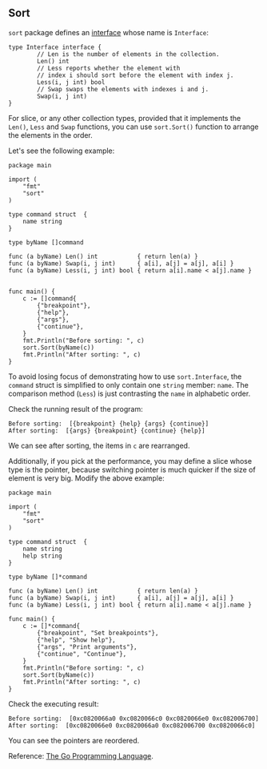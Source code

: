 Sort
----
`sort` package defines an [interface](https://golang.org/pkg/sort/#Interface) whose name is `Interface`:  

	type Interface interface {  
	        // Len is the number of elements in the collection.  
	        Len() int  
	        // Less reports whether the element with  
	        // index i should sort before the element with index j.  
	        Less(i, j int) bool  
	        // Swap swaps the elements with indexes i and j.  
	        Swap(i, j int)  
	}

For slice, or any other collection types, provided that it implements the `Len()`, `Less` and `Swap` functions, you can use `sort.Sort()` function to arrange the elements in the order.  

Let's see the following example:  

	package main
	
	import (
		"fmt"
		"sort"
	)
	
	type command struct  {
		name string
	}
	
	type byName []command
	
	func (a byName) Len() int           { return len(a) }
	func (a byName) Swap(i, j int)      { a[i], a[j] = a[j], a[i] }
	func (a byName) Less(i, j int) bool { return a[i].name < a[j].name }
	
	
	func main() {
		c := []command{
			{"breakpoint"},
			{"help"},
			{"args"},
			{"continue"},
		}
		fmt.Println("Before sorting: ", c)
		sort.Sort(byName(c))
		fmt.Println("After sorting: ", c)
	}

To avoid losing focus of demonstrating how to use `sort.Interface`, the `command` struct is simplified to only contain one `string` member: `name`. The comparison method (`Less`) is just contrasting the `name` in alphabetic order.  

Check the running result of the program:  

	Before sorting:  [{breakpoint} {help} {args} {continue}]
	After sorting:  [{args} {breakpoint} {continue} {help}]

We can see after sorting, the items in `c` are rearranged.  

Additionally, if you pick at the performance, you may define a slice whose type is the pointer, because switching pointer is much quicker if the size of element is very big. Modify the above example:  

	package main
	
	import (
		"fmt"
		"sort"
	)
	
	type command struct  {
		name string
		help string
	}
	
	type byName []*command
	
	func (a byName) Len() int           { return len(a) }
	func (a byName) Swap(i, j int)      { a[i], a[j] = a[j], a[i] }
	func (a byName) Less(i, j int) bool { return a[i].name < a[j].name }
	
	func main() {
		c := []*command{
			{"breakpoint", "Set breakpoints"},
			{"help", "Show help"},
			{"args", "Print arguments"},
			{"continue", "Continue"},
		}
		fmt.Println("Before sorting: ", c)
		sort.Sort(byName(c))
		fmt.Println("After sorting: ", c)
	}

Check the executing result:  

	Before sorting:  [0xc0820066a0 0xc0820066c0 0xc0820066e0 0xc082006700]
	After sorting:  [0xc0820066e0 0xc0820066a0 0xc082006700 0xc0820066c0]

You can see the pointers are reordered.

Reference:
[The Go Programming Language](http://www.gopl.io/).
